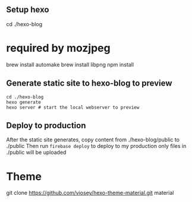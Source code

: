 ## Setup hexo
   cd ./hexo-blog
   # required by mozjpeg
   brew install automake
   brew install libpng
   npm install

## Generate static site to hexo-blog to preview
    cd ./hexo-blog
    hexo generate
    hexo server # start the local webserver to preview

## Deploy to production
After the static site generates, copy content from ./hexo-blog/public to ./public
Then run `firebase deploy` to deploy to my production
only files in ./public will be uploaded

# Theme
git clone https://github.com/viosey/hexo-theme-material.git material
